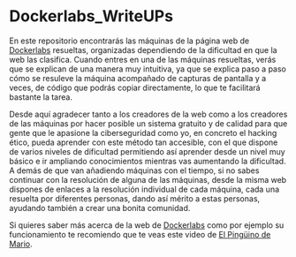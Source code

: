# Dockerlabs_WriteUPs
En este repositorio encontrarás las máquinas de la página web de [Dockerlabs](https://dockerlabs.es/#/) resueltas, organizadas dependiendo de la dificultad en que la web las clasifica.
Cuando entres en una de las máquinas resueltas, verás que se explican de una manera muy intuitiva, ya que se explica paso a paso cómo se resuleve la máquina acompañado de capturas de pantalla y a veces, de código que podrás copiar directamente, lo que te facilitará bastante la tarea.

Desde aquí agradecer tanto a los creadores de la web como a los creadores de las máquinas por hacer posible un sistema gratuito y de calidad para que gente que le apasione la ciberseguridad como yo, en concreto el hacking ético, pueda aprender con este método tan accesible, con el que dispone de varios niveles de dificultad permitiendo así aprender desde un nivel muy básico e ir ampliando conocimientos mientras vas aumentando la dificultad. A demás de que van añadiendo máquinas con el tiempo, si no sabes continuar con la resolución de alguna de las máquinas, desde la misma web dispones de enlaces a la resolución individual de cada máquina, cada una resuelta por diferentes personas, dando así mérito a estas personas, ayudando también a crear una bonita comunidad.

Si quieres saber más acerca de la web de [Dockerlabs](https://dockerlabs.es/#/) como por ejemplo su funcionamiento te recomiendo que te veas este video de [El Pingüino de Mario](https://www.youtube.com/watch?v=24Y2GaD5764&t=871s).
